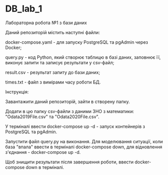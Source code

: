 # DB_lab_1

Лабораторна робота №1 з бази даних

Даний репозиторій містить наступні файли:

docker-compose.yaml - для запуску PostgreSQL та pgAdmin через Docker;

query.py - код Python, який створює таблицю в базі даних, заповнює її, виконує запити та записує результати у csv-файл;

result.csv - результат запиту до бази даних;

times.txt - файл з вимірами часу роботи БД.


Інструкція:

Завантажити даний репозиторій, зайти в створену папку.

Додати в цю папку csv-файли з даними ЗНО з математики: "Odata2019File.csv" та "Odata2020File.csv".

У терміналі ввести docker-compose up -d - запуск контейнерів з PostgreSQL та pgAdmin.

Запустити файл query.py на виконання. Для моделювання ситуації, коли база "впала" ввести в терміналі docker-compose down, для відновлення з'єднання - docker-compose up -d.

Щоб знищити результати після завершення роботи, ввести docker-compose down в терміналі.
